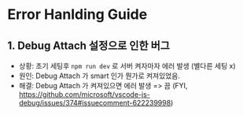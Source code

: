 # Error Hanlding Guide
## 1. Debug Attach 설정으로 인한 버그
- 상황: 초기 세팅후 `npm run dev` 로 서버 켜자마자 에러 발생 (별다른 세팅 x)
- 원인: Debug Attach 가 smart 인가 뭔가로 켜져있었음.
- 해결: Debug Attach 가 켜져있으면 에러 발생 => 끔 (FYI, https://github.com/microsoft/vscode-js-debug/issues/374#issuecomment-622239998)